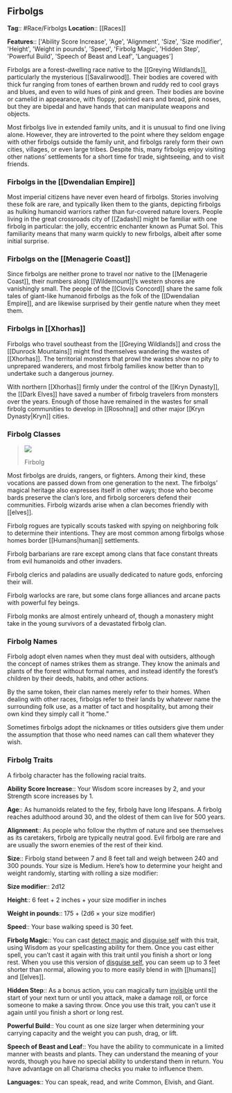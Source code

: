 ## Firbolgs
**Tag**:: #Race/Firbolgs
**Location**:: [[Races]]

**Features**:: ['Ability Score Increase', 'Age', 'Alignment', 'Size', 'Size modifier', 'Height', 'Weight in pounds', 'Speed', 'Firbolg Magic', 'Hidden Step', 'Powerful Build', 'Speech of Beast and Leaf', 'Languages']

Firbolgs are a forest-dwelling race native to the [[Greying Wildlands]], particularly the mysterious [[Savalirwood]]. Their bodies are covered with thick fur ranging from tones of earthen brown and ruddy red to cool grays and blues, and even to wild hues of pink and green. Their bodies are bovine or camelid in appearance, with floppy, pointed ears and broad, pink noses, but they are bipedal and have hands that can manipulate weapons and objects.

Most firbolgs live in extended family units, and it is unusual to find one living alone. However, they are introverted to the point where they seldom engage with other firbolgs outside the family unit, and firbolgs rarely form their own cities, villages, or even large tribes. Despite this, many firbolgs enjoy visiting other nations’ settlements for a short time for trade, sightseeing, and to visit friends.

### Firbolgs in the [[Dwendalian Empire]]

Most imperial citizens have never even heard of firbolgs. Stories involving these folk are rare, and typically liken them to the giants, depicting firbolgs as hulking humanoid warriors rather than fur-covered nature lovers. People living in the great crossroads city of [[Zadash]] might be familiar with one firbolg in particular: the jolly, eccentric enchanter known as Pumat Sol. This familiarity means that many warm quickly to new firbolgs, albeit after some initial surprise.

### Firbolgs on the [[Menagerie Coast]]

Since firbolgs are neither prone to travel nor native to the [[Menagerie Coast]], their numbers along [[Wildemount]]’s western shores are vanishingly small. The people of the [[Clovis Concord]] share the same folk tales of giant-like humanoid firbolgs as the folk of the [[Dwendalian Empire]], and are likewise surprised by their gentle nature when they meet them.

### Firbolgs in [[Xhorhas]]

Firbolgs who travel southeast from the [[Greying Wildlands]] and cross the [[Dunrock Mountains]] might find themselves wandering the wastes of [[Xhorhas]]. The territorial monsters that prowl the wastes show no pity to unprepared wanderers, and most firbolg families know better than to undertake such a dangerous journey.

With northern [[Xhorhas]] firmly under the control of the [[Kryn Dynasty]], the [[Dark Elves]] have saved a number of firbolg travelers from monsters over the years. Enough of those have remained in the wastes for small firbolg communities to develop in [[Rosohna]] and other major [[Kryn Dynasty|Kryn]] cities.

### Firbolg Classes

> [![](https://media.dndbeyond.com/compendium-images/egtw/yDOyqyOocErRgYJK/04-08.png)](https://media.dndbeyond.com/compendium-images/egtw/yDOyqyOocErRgYJK/04-08.png)
> 
> Firbolg

Most firbolgs are druids, rangers, or fighters. Among their kind, these vocations are passed down from one generation to the next. The firbolgs’ magical heritage also expresses itself in other ways; those who become bards preserve the clan’s lore, and firbolg sorcerers defend their communities. Firbolg wizards arise when a clan becomes friendly with [[elves]].

Firbolg rogues are typically scouts tasked with spying on neighboring folk to determine their intentions. They are most common among firbolgs whose homes border [[Humans|human]] settlements.

Firbolg barbarians are rare except among clans that face constant threats from evil humanoids and other invaders.

Firbolg clerics and paladins are usually dedicated to nature gods, enforcing their will.

Firbolg warlocks are rare, but some clans forge alliances and arcane pacts with powerful fey beings.

Firbolg monks are almost entirely unheard of, though a monastery might take in the young survivors of a devastated firbolg clan.

### Firbolg Names

Firbolg adopt elven names when they must deal with outsiders, although the concept of names strikes them as strange. They know the animals and plants of the forest without formal names, and instead identify the forest’s children by their deeds, habits, and other actions.

By the same token, their clan names merely refer to their homes. When dealing with other races, firbolgs refer to their lands by whatever name the surrounding folk use, as a matter of tact and hospitality, but among their own kind they simply call it “home.”

Sometimes firbolgs adopt the nicknames or titles outsiders give them under the assumption that those who need names can call them whatever they wish.

### Firbolg Traits

A firbolg character has the following racial traits.

**Ability Score Increase**:: Your Wisdom score increases by 2, and your Strength score increases by 1.

**Age**:: As humanoids related to the fey, firbolg have long lifespans. A firbolg reaches adulthood around 30, and the oldest of them can live for 500 years.

**Alignment**:: As people who follow the rhythm of nature and see themselves as its caretakers, firbolg are typically neutral good. Evil firbolg are rare and are usually the sworn enemies of the rest of their kind.

**Size**:: Firbolg stand between 7 and 8 feet tall and weigh between 240 and 300 pounds. Your size is Medium. Here’s how to determine your height and weight randomly, starting with rolling a size modifier:

**Size modifier**:: 2d12

**Height**:: 6 feet + 2 inches + your size modifier in inches

**Weight in pounds**:: 175 + (2d6 × your size modifier)

**Speed**:: Your base walking speed is 30 feet.

**Firbolg Magic**:: You can cast [detect magic](https://www.dndbeyond.com/spells/detect-magic) and [disguise self](https://www.dndbeyond.com/spells/disguise-self) with this trait, using Wisdom as your spellcasting ability for them. Once you cast either spell, you can’t cast it again with this trait until you finish a short or long rest. When you use this version of [disguise self](https://www.dndbeyond.com/spells/disguise-self), you can seem up to 3 feet shorter than normal, allowing you to more easily blend in with [[humans]] and [[elves]].

**Hidden Step**:: As a bonus action, you can magically turn [invisible](https://www.dndbeyond.com/compendium/rules/basic-rules/appendix-a-conditions#Invisible) until the start of your next turn or until you attack, make a damage roll, or force someone to make a saving throw. Once you use this trait, you can’t use it again until you finish a short or long rest.

**Powerful Build**:: You count as one size larger when determining your carrying capacity and the weight you can push, drag, or lift.

**Speech of Beast and Leaf**:: You have the ability to communicate in a limited manner with beasts and plants. They can understand the meaning of your words, though you have no special ability to understand them in return. You have advantage on all Charisma checks you make to influence them.

**Languages**:: You can speak, read, and write Common, Elvish, and Giant.
